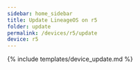 ```yaml
---
sidebar: home_sidebar
title: Update LineageOS on r5
folder: update
permalink: /devices/r5/update
device: r5
---
```

{% include templates/device_update.md %}
